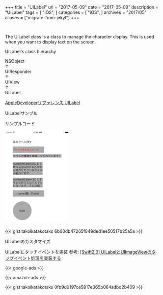 +++
title = "UILabel"
url = "2017-05-09"
date = "2017-05-09"
description = "UILabel"
tags = [
    "iOS",
]
categories = [
    "iOS",
]
archives = "2017/05"
aliases = ["migrate-from-jekyl"]
+++

<br>

The UILabel class is a class to manage the character display. This is used when you want to display text on the screen.

UILabel's class hierarchy

NSObject  
↑  
UIResponder  
↑  
UIView  
↑  
UILabel  

[AppleDeveloperリファレンス UILabel](https://developer.apple.com/documentation/uikit/uilabel)




UILabelサンプル

サンプルコード

![alt](1.png)

{{< gist takoikatakotako 6b60db47265f949ded1ee50517b25a5a >}}


UILabelのカスタマイズ

UILabelにタッチイベントを実装
参考: [[Swift2.0] UILabelとUIImageViewのタップイベント処理を実装する](https://qiita.com/k-yamada-github/items/79bb31cff50dc9fca321)

<!-- Google Ads -->
{{< google-ads >}}

<!-- Amazon Ads -->
{{< amazon-ads >}}

{{< gist takoikatakotako 0fb9d9197ce5817e365b064adbd2b409 >}}
